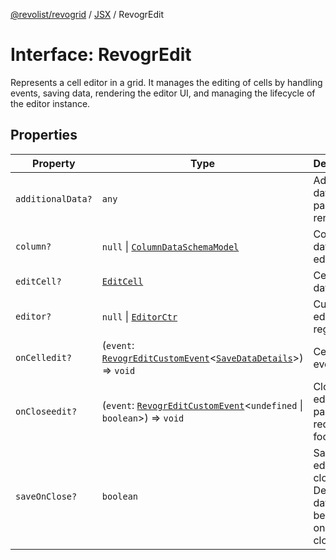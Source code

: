 [@revolist/revogrid](README.md) / [JSX](Namespace.JSX.md) / RevogrEdit

# Interface: RevogrEdit

Represents a cell editor in a grid.
It manages the editing of cells by handling events, saving data, rendering the editor UI,
and managing the lifecycle of the editor instance.

## Properties

| Property | Type | Description | Defined in |
| ------ | ------ | ------ | ------ |
| `additionalData?` | `any` | Additional data to pass to renderer | [src/components.d.ts:1776](https://github.com/revolist/revogrid/blob/b102ae971c99d2b260b571c48c9b2f785d580474/src/components.d.ts#L1776) |
| `column?` | `null` \| [`ColumnDataSchemaModel`](TypeAlias.ColumnDataSchemaModel.md) | Column data for editor. | [src/components.d.ts:1780](https://github.com/revolist/revogrid/blob/b102ae971c99d2b260b571c48c9b2f785d580474/src/components.d.ts#L1780) |
| `editCell?` | [`EditCell`](TypeAlias.EditCell.md) | Cell to edit data. | [src/components.d.ts:1784](https://github.com/revolist/revogrid/blob/b102ae971c99d2b260b571c48c9b2f785d580474/src/components.d.ts#L1784) |
| `editor?` | `null` \| [`EditorCtr`](TypeAlias.EditorCtr.md) | Custom editors register | [src/components.d.ts:1788](https://github.com/revolist/revogrid/blob/b102ae971c99d2b260b571c48c9b2f785d580474/src/components.d.ts#L1788) |
| `onCelledit?` | (`event`: [`RevogrEditCustomEvent`](Interface.RevogrEditCustomEvent.md)\<[`SaveDataDetails`](TypeAlias.SaveDataDetails.md)\>) => `void` | Cell edit event | [src/components.d.ts:1792](https://github.com/revolist/revogrid/blob/b102ae971c99d2b260b571c48c9b2f785d580474/src/components.d.ts#L1792) |
| `onCloseedit?` | (`event`: [`RevogrEditCustomEvent`](Interface.RevogrEditCustomEvent.md)\<`undefined` \| `boolean`\>) => `void` | Close editor event pass true if requires focus next | [src/components.d.ts:1796](https://github.com/revolist/revogrid/blob/b102ae971c99d2b260b571c48c9b2f785d580474/src/components.d.ts#L1796) |
| `saveOnClose?` | `boolean` | Save on editor close. Defines if data should be saved on editor close. | [src/components.d.ts:1800](https://github.com/revolist/revogrid/blob/b102ae971c99d2b260b571c48c9b2f785d580474/src/components.d.ts#L1800) |
